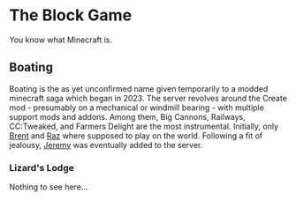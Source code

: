 # The Block Game
You know what Minecraft is.

## Boating
Boating is the as yet unconfirmed name given temporarily to a modded minecraft saga which began in 2023. The server revolves around the Create mod - presumably on a mechanical or windmill bearing - with multiple support mods and addons.
Among them, Big Cannons, Railways, CC:Tweaked, and Farmers Delight are the most instrumental. Initially, only [Brent](wiki/people/brent.md "Brent") and [Raz](wiki/people/razvii.md "Raz") where supposed to play on the world.
Following a fit of jealousy, [Jeremy](wiki/people/jeremy.md) was eventually added to the server.

### Lizard's Lodge
Nothing to see here...
